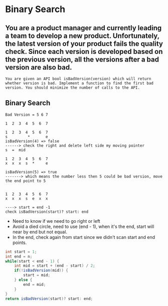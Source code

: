 # Binary Search

## You are a product manager and currently leading a team to develop a new product. Unfortunately, the latest version of your product fails the quality check. Since each version is developed based on the previous version, all the versions after a bad version are also bad.

```
You are given an API bool isBadVersion(version) which will return whether version is bad. Implement a function to find the first bad version. You should minimize the number of calls to the API.
```

## Binary Search
```
Bad Version = 5 6 7

1  2  3  4  5  6  7

1  2  3  4  5  6  7
s         *       e
isBadVersion(4) => false
------> check the right and delete left side my moving pointer
s  =  mid

1  2  3  4  5  6  7
x  x  x  s  *     e

isBadVersion(5) => true
-------> which means the number less then 5 could be bad version, move the end point to 5


1  2  3  4  5  6  7
x  x  x  s  e  x  x

----> start = end -1
check isBadVersion(start)? start: end

```
- Need to know if we need to go right or left
- Avoid a died circle, need to use (end - 1), when it's the end, start will near by end but not equal.
- In the end, check again from start since we didn't scan start and end points.
```java
int start = 1;
int end = n;
while(start < end - 1) {
    int mid = start + (end - start) / 2;
    if(!isBadVersion(mid)) {
        start = mid;
    } else {
        end = mid;
    }
}
return isBadVersion(start)? start: end;    
```